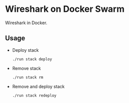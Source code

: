 # Wireshark on Docker Swarm

Wireshark in Docker.

## Usage

- Deploy stack

    `./run stack deploy`

- Remove stack

    `./run stack rm`

- Remove and deploy stack

    `./run stack redeploy`

